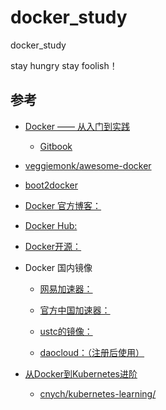 # docker_study

docker_study


stay hungry stay foolish！

## 参考
- [Docker —— 从入门到实践](https://github.com/yeasy/docker_practice)
  - [Gitbook](https://yeasy.gitbooks.io/docker_practice/content/)
- [veggiemonk/awesome-docker](https://github.com/veggiemonk/awesome-docker)
- [boot2docker](https://github.com/boot2docker)

- [Docker 官方博客：](http://blog.docker.com/)

- [Docker Hub:](https://hub.docker.com/)

- [Docker开源：](https://www.docker.com/open-source)

- Docker 国内镜像
  - [网易加速器：](http://hub-mirror.c.163.com)

  - [官方中国加速器：](https://registry.docker-cn.com)

  - [ustc的镜像：](https://docker.mirrors.ustc.edu.cn)

  - [daocloud：（注册后使用）](https://www.daocloud.io/mirror#accelerator-doc)

- [从Docker到Kubernetes进阶](https://www.qikqiak.com/k8s-book/)
  - [cnych/kubernetes-learning/](https://github.com/cnych/kubernetes-learning/)
